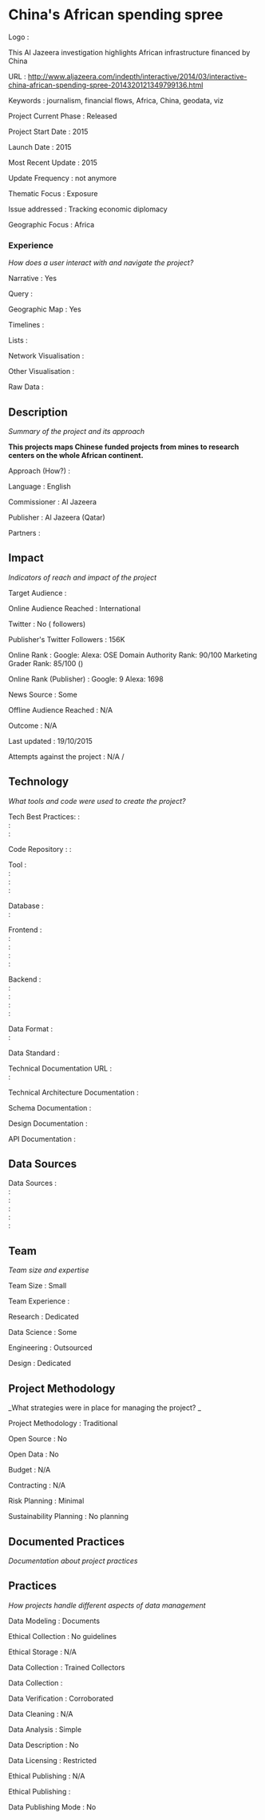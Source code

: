 # China&#39;s African spending spree



Logo
:   

This Al Jazeera investigation highlights African infrastructure financed by China

URL
:   http://www.aljazeera.com/indepth/interactive/2014/03/interactive-china-african-spending-spree-2014320121349799136.html


Keywords
:   journalism, financial flows, Africa, China, geodata, viz



Project Current Phase
:   Released

    

Project Start Date
:   2015



Launch Date
:   2015



Most Recent Update
:   2015



Update Frequency
:   not anymore



Thematic Focus
:   Exposure



Issue addressed
:   Tracking economic diplomacy



Geographic Focus
:   Africa


### Experience

_How does a user interact with and navigate the project?_

Narrative
:   Yes 

Query
:    

Geographic Map
:   Yes  

Timelines
:    

Lists
:    

Network Visualisation
:   

Other Visualisation
:   

Raw Data 
:   

## Description

_Summary of the project and its approach_

__This projects maps Chinese funded projects from mines to research centers on the whole African continent.__


Approach (How?)
:   



Language
:   English



Commissioner
:   Al Jazeera



Publisher
:   Al Jazeera (Qatar)



Partners
:   


## Impact

_Indicators of reach and impact of the project_


Target Audience
:   



Online Audience Reached
:   International



Twitter
:   No ( followers)



Publisher's Twitter Followers
:   156K



Online Rank
:    Google:      Alexa:     OSE Domain Authority Rank:   90/100 Marketing Grader Rank:   85/100 ()


Online Rank (Publisher)
:    Google:   9  Alexa:   1698



News Source
:   Some



Offline Audience Reached
:   N/A



Outcome
:   N/A



Last updated
:   19/10/2015


Attempts against the project
:   N/A  / 


## Technology

_What tools and code were used to create the project?_

Tech Best Practices:
:    
:     
:    

Code Repository
:   []()
:   []()

Tool
:   
:   
:   
:   

Database
:   
:   

Frontend
:   
:   
:   
:   
:   

Backend
:   
:   
:   
:   
:   

Data Format
:   
:   

Data Standard
:   

Technical Documentation URL
:   
:   

Technical Architecture Documentation
:   

Schema Documentation
:   

Design Documentation
:   

API Documentation
:   


## Data Sources

Data Sources
:   
:   
:   
:   
:   
:   

## Team

_Team size and expertise_

Team Size
:   Small



Team Experience
:    

Research
:   Dedicated 

Data Science
:   Some 

Engineering
:    Outsourced

Design
:   Dedicated


## Project Methodology

_What strategies were in place for managing the project? _

Project Methodology
:   Traditional



Open Source
:   No



Open Data
:   No



Budget
:   N/A


Contracting
:   N/A



Risk Planning
:   Minimal



Sustainability Planning
:   No planning


## Documented Practices

_Documentation about project practices_

 
 

 


 



## Practices

_How projects handle different aspects of data management_


Data Modeling
:   Documents



Ethical Collection
:   No guidelines



Ethical Storage
:   N/A



Data Collection
:   Trained Collectors



Data Collection
:   



Data Verification
:   Corroborated



Data Cleaning
:   N/A



Data Analysis
:   Simple



Data Description
:   No



Data Licensing
:   Restricted



Ethical Publishing
:   N/A



Ethical Publishing
:   



Data Publishing Mode
:   No
